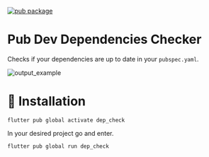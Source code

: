 [![pub package](https://img.shields.io/pub/v/dep_check.svg)](https://pub.dartlang.org/packages/dep_check)

# Pub Dev Dependencies Checker

Checks if your dependencies are up to date in your `pubspec.yaml`. 

![output_example](.art/output_example.png)

# :book: Installation

```shell
flutter pub global activate dep_check
```

In your desired project go and enter.

```shell
flutter pub global run dep_check
```
